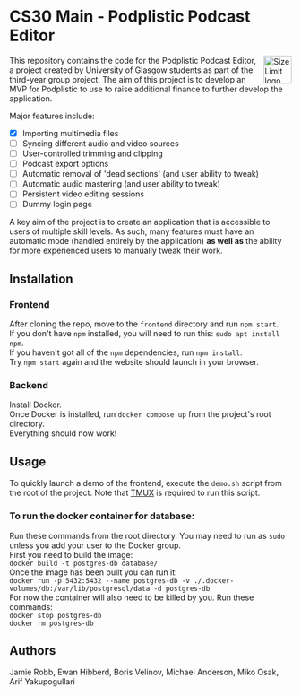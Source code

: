 # CS30 Main - Podplistic Podcast Editor

<img src="https://static.wixstatic.com/media/4ae805_8f7ae020838c4a47adbf40181bf111d1~mv2.png/v1/fill/w_558,h_156,al_c,q_85,usm_0.66_1.00_0.01,enc_auto/Podplistic%20Logo%20PNG_edited.png" align="right"
     alt="Size Limit logo by Anton Lovchikov" height="50">



This repository contains the code for the Podplistic Podcast Editor, a project created by University of Glasgow students as part of the third-year group project. The aim of this project is to develop an MVP for Podplistic to use to raise additional finance to further develop the application. 

Major features include:
- [x] Importing multimedia files
- [ ] Syncing different audio and video sources
- [ ] User-controlled trimming and clipping
- [ ] Podcast export options
- [ ] Automatic removal of 'dead sections' (and user ability to tweak)
- [ ] Automatic audio mastering (and user ability to tweak)
- [ ] Persistent video editing sessions
- [ ] Dummy login page

A key aim of the project is to create an application that is accessible to users of multiple skill levels. As such, many features must have an automatic mode (handled entirely by the application) **as well as** the ability for more experienced users to manually tweak their work.

## Installation
### Frontend
After cloning the repo, move to the `frontend` directory and run `npm start`.\
If you don't have `npm` installed, you will need to run this: `sudo apt install npm`.\
If you haven't got all of the `npm` dependencies, run `npm install`.\
Try `npm start` again and the website should launch in your browser.

### Backend 
Install Docker.\
Once Docker is installed, run `docker compose up` from the project's root directory.\
Everything should now work!

## Usage
To quickly launch a demo of the frontend, execute the `demo.sh` script from the root of the project. Note that [TMUX](https://github.com/tmux/tmux/wiki) is required to run this script.

### To run the docker container for database:
Run these commands from the root directory. You may need to run as `sudo` unless you add your user to the Docker group.\
First you need to build the image:\
`docker build -t postgres-db database/`\
Once the image has been built you can run it:\
`docker run -p 5432:5432 --name postgres-db -v ./.docker-volumes/db:/var/lib/postgresql/data -d postgres-db`\
For now the container will also need to be killed by you. Run these commands:\
`docker stop postgres-db`\
`docker rm postgres-db`

## Authors
Jamie Robb, Ewan Hibberd, Boris Velinov, Michael Anderson, Miko Osak, Arif Yakupogullari